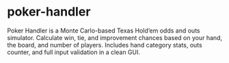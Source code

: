 # poker-handler
Poker Handler is a Monte Carlo-based Texas Hold’em odds and outs simulator. Calculate win, tie, and improvement chances based on your hand, the board, and number of players. Includes hand category stats, outs counter, and full input validation in a clean GUI.
